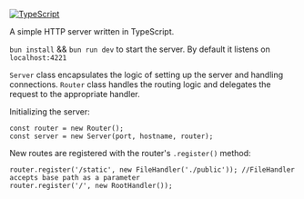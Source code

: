  [![TypeScript](https://badges.frapsoft.com/typescript/code/typescript.svg?v=101)](https://github.com/ellerbrock/typescript-badges/) 
 
A simple HTTP server written in TypeScript. 

`bun install` && `bun run dev` to start the server. By default it listens on `localhost:4221`

`Server` class encapsulates the logic of setting up the server and handling connections. 
`Router` class handles the routing logic and delegates the request to the appropriate handler.

Initializing the server: 

```
const router = new Router();
const server = new Server(port, hostname, router);
```

New routes are registered with the router's `.register()` method: 

```
router.register('/static', new FileHandler('./public')); //FileHandler accepts base path as a parameter
router.register('/', new RootHandler());
```


